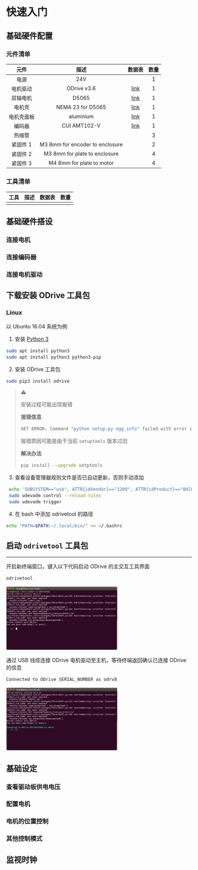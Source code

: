 # 快速入门

## 基础硬件配置

### 元件清单
|元件|描述|数据表|数量|
|:---:|:---:|:---:|:---:|
|电源|24V||1|
|电机驱动|ODrive v3.6|[link](https://odriverobotics.com/shop/odrive-v36)|1|
|双轴电机|D5065|[link](https://odriverobotics.com/shop/odrive-custom-motor-d5065)|1|
|电机壳|NEMA 23 for D5065|[link](https://discourse.odriverobotics.com/t/nema-enclosures-for-d5065-and-d6374-motors/830)|1|
|电机壳面板|aluminium|[link](https://odriverobotics.com/shop/nema23-faceplate-for-d5065-motor)|1|
|编码器|CUI AMT102-V|[link](https://odriverobotics.com/shop/cui-amt-102)|1|
|热缩管|||3|
|紧固件 1|M3 8mm for encoder to enclosure||2|
|紧固件 2|M3 8mm for plate to enclosure||4|
|紧固件 3|M4 8mm for plate to motor||4|

### 工具清单
|工具|描述|数据表|数量|
|:---:|:---:|:---:|:---:|
|||||

## 基础硬件搭设

### 连接电机

### 连接编码器

### 连接电机驱动


## 下载安装 ODrive 工具包

### Linux
以 Ubuntu 16.04 系统为例

1. 安装 [Python 3](https://www.python.org/downloads/)
```bash
sudo apt install python3
sudo apt install python3 python3-pip
```
2. 安装 ODrive 工具包
```bash
sudo pip3 install odrive
```
> :warning:
>
> 安装过程可能出现报错
>
> **报错信息**
>
> ```bash
> GET ERROR: Command "python setup.py egg_info" failed with error code 1 in /tmp/pip-build-4w6I54yu/matplotlib/
> ```
> 报错原因可能是由于当前 `setuptools` 版本过旧
>
> **解决办法**
> ```bash
> pip install --upgrade setptools
> ```
3. 查看设备管理器规则文件是否已自动更新，否则手动添加
```bash
 echo 'SUBSYSTEM=="usb", ATTR{idVendor}=="1209", ATTR{idProduct}=="0d[0-9][0-9]", MODE="0666"' | sudo tee /etc/udev/rules.d/91-odrive.rules
 sudo udevadm control --reload-rules
 sudo udevadm trigger
```
4. 在 bash 中添加 odrivetool 的路径
```bash
echo "PATH=$PATH:~/.local/bin/" >> ~/.bashrc
```

## 启动 `odrivetool` 工具包
---
开启新终端窗口，键入以下代码启动 ODrive 的主交互工具界面
```bash
odrivetool
```
<img src="./images/image_001-01.png" width="60%">

通过 USB 线缆连接 ODrive 电机驱动至主机，等待终端返回确认已连接 ODrive 的信息
```markdown
Connected to ODrive SERIAL_NUMBER as odrv0
```
<img src="./images/image_001-02.png" width="60%">

## 基础设定

### 查看驱动板供电电压
### 配置电机
### 电机的位置控制
### 其他控制模式

## 监视时钟
